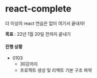 # react-complete

더 이상의 react 연습은 없이 여기서 끝내자!

**목표** : 22년 1월 20일 전까지 끝내기

#### 진행 상황
- 0103
  - 30강까지
  - 프로젝트 생성 및 리액트 기본 구조 파악 